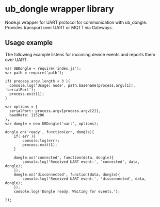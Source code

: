 # ub\_dongle wrapper library

Node.js wrapper for UART protocol for communication with ub\_dongle.
Provides transport over UART or MQTT via Gateways.


## Usage example

The following example listens for incoming device events and reports them over UART.


```
var UBDongle = require('index.js');
var path = require('path');

if( process.argv.length < 3 ){
  console.log('Usage: node', path.basename(process.argv[1]), 'serialPort');
  process.exit(1);
}

var options = {
  serialPort: process.argv[process.argv[2]],
  baudRate: 115200
};
var dongle = new UBDongle('uart', options);

dongle.on('ready', function(err, dongle){
    if( err ){
        console.log(err);
        process.exit(1);
    }

    dongle.on('connected', function(data, dongle){
        console.log('Received UART event:', 'connected', data, dongle);
    });
    dongle.on('disconnected', function(data, dongle){
        console.log('Received UART event:', 'disconnected', data, dongle);
    });
    console.log('Dongle ready. Waiting for events.');

}); 

```
